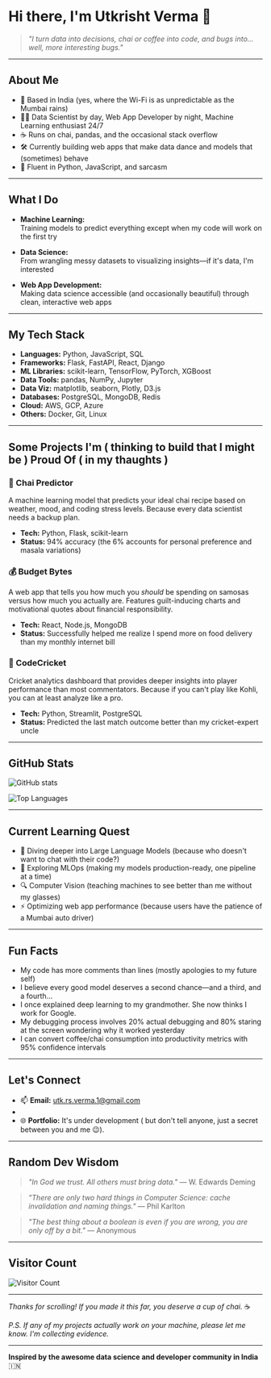 # Hi there, I'm Utkrisht Verma 👋

> _"I turn data into decisions, chai or coffee into code, and bugs into... well, more interesting bugs."_

---

## About Me

- 📍 Based in India (yes, where the Wi-Fi is as unpredictable as the Mumbai rains)
- 🧑‍💻 Data Scientist by day, Web App Developer by night, Machine Learning enthusiast 24/7
- ☕ Runs on chai, pandas, and the occasional stack overflow
- 🛠️ Currently building web apps that make data dance and models that (sometimes) behave
- 🤖 Fluent in Python, JavaScript, and sarcasm

---

## What I Do

- **Machine Learning:**  
  Training models to predict everything except when my code will work on the first try

- **Data Science:**  
  From wrangling messy datasets to visualizing insights—if it's data, I'm interested

- **Web App Development:**  
  Making data science accessible (and occasionally beautiful) through clean, interactive web apps

---

## My Tech Stack

- **Languages:** Python, JavaScript, SQL
- **Frameworks:** Flask, FastAPI, React, Django
- **ML Libraries:** scikit-learn, TensorFlow, PyTorch, XGBoost
- **Data Tools:** pandas, NumPy, Jupyter
- **Data Viz:** matplotlib, seaborn, Plotly, D3.js
- **Databases:** PostgreSQL, MongoDB, Redis
- **Cloud:** AWS, GCP, Azure
- **Others:** Docker, Git, Linux

---

## Some Projects I'm ( thinking to build that I might be ) Proud Of ( in my thaughts ) 

### 🍵 Chai Predictor
A machine learning model that predicts your ideal chai recipe based on weather, mood, and coding stress levels. Because every data scientist needs a backup plan.
- **Tech:** Python, Flask, scikit-learn
- **Status:** 94% accuracy (the 6% accounts for personal preference and masala variations)

### 💰 Budget Bytes
A web app that tells you how much you _should_ be spending on samosas versus how much you actually are. Features guilt-inducing charts and motivational quotes about financial responsibility.
- **Tech:** React, Node.js, MongoDB
- **Status:** Successfully helped me realize I spend more on food delivery than my monthly internet bill

### 🏏 CodeCricket
Cricket analytics dashboard that provides deeper insights into player performance than most commentators. Because if you can't play like Kohli, you can at least analyze like a pro.
- **Tech:** Python, Streamlit, PostgreSQL
- **Status:** Predicted the last match outcome better than my cricket-expert uncle

---

## GitHub Stats

![GitHub stats](https://github-readme-stats.vercel.app/api?username=Vishisht-Verma&show_icons=true&theme=minimal&hide_border=true)

![Top Languages](https://github-readme-stats.vercel.app/api/top-langs/?username=Vishisht-Verma&layout=compact&theme=minimal&hide_border=true)

---

## Current Learning Quest

- 🧠 Diving deeper into Large Language Models (because who doesn't want to chat with their code?)
- 🚀 Exploring MLOps (making my models production-ready, one pipeline at a time)
- 🔍 Computer Vision (teaching machines to see better than me without my glasses)
- ⚡ Optimizing web app performance (because users have the patience of a Mumbai auto driver)

---

## Fun Facts

- My code has more comments than lines (mostly apologies to my future self)
- I believe every good model deserves a second chance—and a third, and a fourth...
- I once explained deep learning to my grandmother. She now thinks I work for Google.
- My debugging process involves 20% actual debugging and 80% staring at the screen wondering why it worked yesterday
- I can convert coffee/chai consumption into productivity metrics with 95% confidence intervals

---

## Let's Connect

- 📫 **Email:** [utk.rs.verma.1@gmail.com](mailto:utk.rs.verma.1@gmail.com)
- <!-- - 💼 **LinkedIn:** [linkedin.com/in/yourprofile](https://www.linkedin.com/in/yourprofile) - 🐦 **Twitter:** [@yourhandle](https://twitter.com/yourhandle) (where I tweet about data, code, and the existential dread of debugging) -->
- 🌐 **Portfolio:** It's under development ( but don't tell anyone, just a secret between you and me 😉). <!-- [yourportfolio.com](https://yourportfolio.com) -->

---

## Random Dev Wisdom

> _"In God we trust. All others must bring data."_ — W. Edwards Deming

> _"There are only two hard things in Computer Science: cache invalidation and naming things."_ — Phil Karlton

> _"The best thing about a boolean is even if you are wrong, you are only off by a bit."_ — Anonymous

---

## Visitor Count

![Visitor Count](https://komarev.com/ghpvc/?username=Vishisht-Verma&style=flat-square&color=lightgrey)

---

_Thanks for scrolling! If you made it this far, you deserve a cup of chai._ ☕

_P.S. If any of my projects actually work on your machine, please let me know. I'm collecting evidence._

---

**Inspired by the awesome data science and developer community in India** 🇮🇳
